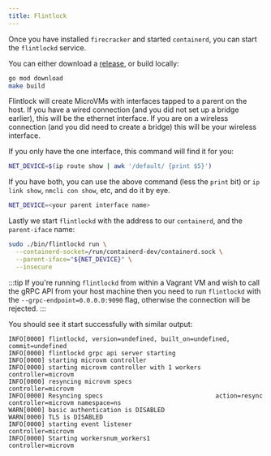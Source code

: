 ```yaml
---
title: Flintlock
---
```


Once you have installed `firecracker` and started `containerd`, you can start
the `flintlockd` service.

You can either download a [release][flint], or build locally:

```bash
go mod download
make build
```

Flintlock will create MicroVMs with interfaces tapped to a parent on the host.
If you have a wired connection (and you did not set up a bridge earlier), this will
be the ethernet interface. If you are on a wireless connection (and you did need to
create a bridge) this will be your wireless interface.

If you only have the one interface, this command will find it for you:

```bash
NET_DEVICE=$(ip route show | awk '/default/ {print $5}')
```

If you have both, you can use the above command (less the `print` bit) or `ip link show`,
`nmcli con show`, etc, and do it by eye.

```bash
NET_DEVICE=<your parent interface name>
```

Lastly we start `flintlockd` with the address to our `containerd`, and the `parent-iface`
name:
```bash
sudo ./bin/flintlockd run \
  --containerd-socket=/run/containerd-dev/containerd.sock \
  --parent-iface="${NET_DEVICE}" \
  --insecure
```

:::tip
If you're running `flintlockd` from within a Vagrant VM and wish to call the
gRPC API from your host machine then you need to run `flintlockd` with the
`--grpc-endpoint=0.0.0.0:9090` flag, otherwise the connection will be rejected.
:::

You should see it start successfully with similar output:
```
INFO[0000] flintlockd, version=undefined, built_on=undefined, commit=undefined
INFO[0000] flintlockd grpc api server starting
INFO[0000] starting microvm controller
INFO[0000] starting microvm controller with 1 workers    controller=microvm
INFO[0000] resyncing microvm specs                       controller=microvm
INFO[0000] Resyncing specs                               action=resync controller=microvm namespace=ns
WARN[0000] basic authentication is DISABLED
WARN[0000] TLS is DISABLED
INFO[0000] starting event listener                       controller=microvm
INFO[0000] Starting workersnum_workers1                  controller=microvm
```

[flint]: https://github.com/weaveworks-liquidmetal/flintlock/releases
